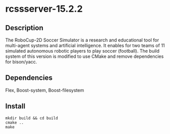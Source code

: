# rcssserver-15.2.2

## Description ##
The RoboCup-2D Soccer Simulator is a research and educational tool for multi-agent systems and artificial intelligence. It enables for two teams of 11 simulated autonomous robotic players to play soccer (football). The build system of this version is modified to use CMake and remove dependencies for bison/yacc.

## Dependencies ##
Flex, Boost-system, Boost-filesystem

## Install ##
```
mkdir build && cd build
cmake ..
make
```
